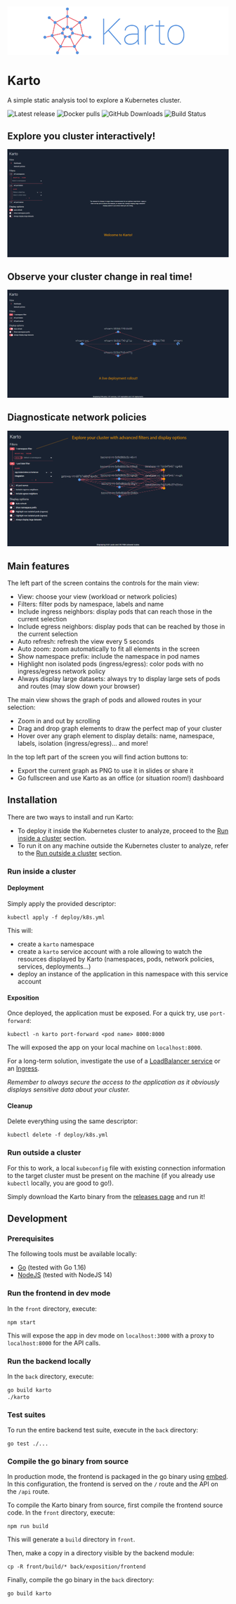 ![demo](docs/assets/karto-logo.png)

# Karto

A simple static analysis tool to explore a Kubernetes cluster.

![Latest release](https://img.shields.io/github/release/Zenika/karto.svg?style=flat-square&color=%235893DF)
![Docker pulls](https://img.shields.io/docker/pulls/zenikalabs/karto?style=flat-square&color=%235893DF)
![GitHub Downloads](https://img.shields.io/github/downloads/Zenika/karto/total?label=github%20downloads&style=flat-square&color=%235893DF)
![Build Status](https://img.shields.io/circleci/build/github/Zenika/karto?style=flat-square&color=%235893DF)

## Explore you cluster interactively!

![deployment-demo](docs/assets/exploring-demo.gif)

## Observe your cluster change in real time!

![deployment-demo](docs/assets/deployment-demo.gif)

## Diagnosticate network policies

![network-policy-demo](docs/assets/network-policy-demo.gif)

## Main features

The left part of the screen contains the controls for the main view:
- View: choose your view (workload or network policies)
- Filters: filter pods by namespace, labels and name
- Include ingress neighbors: display pods that can reach those in the current selection 
- Include egress neighbors: display pods that can be reached by those in the current selection
- Auto refresh: refresh the view every 5 seconds
- Auto zoom: zoom automatically to fit all elements in the screen
- Show namespace prefix: include the namespace in pod names
- Highlight non isolated pods (ingress/egress): color pods with no ingress/egress network policy
- Always display large datasets: always try to display large sets of pods and routes (may slow down your browser)

The main view shows the graph of pods and allowed routes in your selection:
- Zoom in and out by scrolling
- Drag and drop graph elements to draw the perfect map of your cluster
- Hover over any graph element to display details: name, namespace, labels, isolation (ingress/egress)... and more!

In the top left part of the screen you will find action buttons to:
- Export the current graph as PNG to use it in slides or share it 
- Go fullscreen and use Karto as an office (or situation room!) dashboard

## Installation

There are two ways to install and run Karto:
- To deploy it inside the Kubernetes cluster to analyze, proceed to the 
[Run inside a cluster](#run-inside-a-cluster) section.
- To run it on any machine outside the Kubernetes cluster to analyze, refer to the 
[Run outside a cluster](#run-outside-a-cluster) section.

### Run inside a cluster

#### Deployment

Simply apply the provided descriptor:
```shell script
kubectl apply -f deploy/k8s.yml
```
This will:
- create a `karto` namespace
- create a `karto` service account with a role allowing to watch the resources displayed by Karto (namespaces, pods, 
  network policies, services, deployments...)
- deploy an instance of the application in this namespace with this service account

#### Exposition

Once deployed, the application must be exposed. For a quick try, use `port-forward`:
```shell script
kubectl -n karto port-forward <pod name> 8000:8000
```
The will exposed the app on your local machine on `localhost:8000`.

For a long-term solution, investigate the use of a [LoadBalancer service](
https://kubernetes.io/docs/concepts/services-networking/service/#publishing-services-service-types) or an [Ingress](
https://kubernetes.io/docs/concepts/services-networking/ingress/).

*Remember to always secure the access to the application as it obviously displays sensitive data about your cluster.* 

#### Cleanup

Delete everything using the same descriptor:
```shell script
kubectl delete -f deploy/k8s.yml
```

### Run outside a cluster

For this to work, a local `kubeconfig` file with existing connection information to the target cluster must be present
on the machine (if you already use `kubectl` locally, you are good to go!). 

Simply download the Karto binary from the [releases page](https://github.com/Zenika/karto/releases) and run it!

## Development

### Prerequisites

The following tools must be available locally:
- [Go](https://golang.org/doc/install) (tested with Go 1.16)
- [NodeJS](https://nodejs.org/en/download/) (tested with NodeJS 14)

### Run the frontend in dev mode

In the `front` directory, execute:
```shell script
npm start
```
This will expose the app in dev mode on `localhost:3000` with a proxy to `localhost:8000` for the API calls.

### Run the backend locally

In the `back` directory, execute: 
```shell script
go build karto
./karto
```

### Test suites

To run the entire backend test suite, execute in the `back` directory: 
```shell script
go test ./...
```

### Compile the go binary from source

In production mode, the frontend is packaged in the go binary using [embed](https://golang.org/pkg/embed/). In this
configuration, the frontend is served on the `/` route and the API on the `/api` route.

To compile the Karto binary from source, first compile the frontend source code. In the `front` directory, execute:
```shell script
npm run build
```
This will generate a `build` directory in `front`.

Then, make a copy in a directory visible by the backend module:
```shell script
cp -R front/build/* back/exposition/frontend
```

Finally, compile the go binary in the `back` directory:
```shell script
go build karto
```
